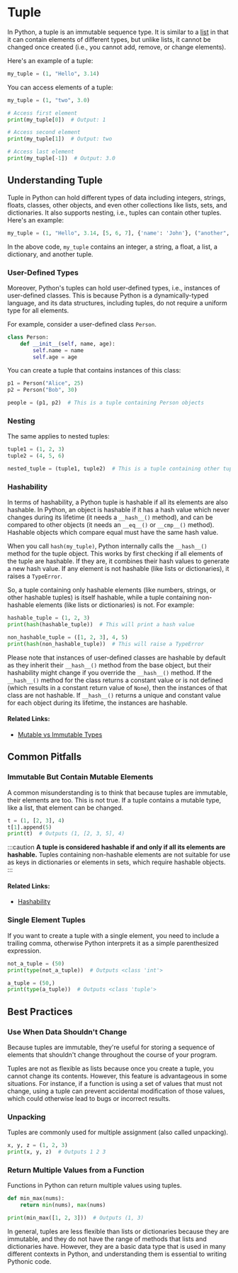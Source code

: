# Tuple

In Python, a tuple is an immutable sequence type. It is similar to a [list](./list) in that it can contain elements of different types, but unlike lists, it cannot be changed once created (i.e., you cannot add, remove, or change elements).

Here's an example of a tuple:

```python title="main.py"
my_tuple = (1, "Hello", 3.14)
```

You can access elements of a tuple:

```python title="main.py"
my_tuple = (1, "two", 3.0)

# Access first element
print(my_tuple[0])  # Output: 1

# Access second element
print(my_tuple[1])  # Output: two

# Access last element
print(my_tuple[-1])  # Output: 3.0
```

## Understanding Tuple

Tuple in Python can hold different types of data including integers, strings, floats, classes, other objects, and even other collections like lists, sets, and dictionaries. It also supports nesting, i.e., tuples can contain other tuples. Here's an example:

```python title="main.py"
my_tuple = (1, "Hello", 3.14, [5, 6, 7], {'name': 'John'}, ("another", "tuple"))
```

In the above code, `my_tuple` contains an integer, a string, a float, a list, a dictionary, and another tuple.

### User-Defined Types

Moreover, Python's tuples can hold user-defined types, i.e., instances of user-defined classes. This is because Python is a dynamically-typed language, and its data structures, including tuples, do not require a uniform type for all elements.

For example, consider a user-defined class `Person`.

```python title="main.py"
class Person:
    def __init__(self, name, age):
        self.name = name
        self.age = age
```

You can create a tuple that contains instances of this class:

```python title="main.py"
p1 = Person("Alice", 25)
p2 = Person("Bob", 30)

people = (p1, p2)  # This is a tuple containing Person objects
```

### Nesting

The same applies to nested tuples:

```python title="main.py"
tuple1 = (1, 2, 3)
tuple2 = (4, 5, 6)

nested_tuple = (tuple1, tuple2)  # This is a tuple containing other tuples
```

### Hashability

In terms of hashability, a Python tuple is hashable if all its elements are also hashable. In Python, an object is hashable if it has a hash value which never changes during its lifetime (it needs a `__hash__()` method), and can be compared to other objects (it needs an `__eq__()` or `__cmp__()` method). Hashable objects which compare equal must have the same hash value.

When you call `hash(my_tuple)`, Python internally calls the `__hash__()` method for the tuple object. This works by first checking if all elements of the tuple are hashable. If they are, it combines their hash values to generate a new hash value. If any element is not hashable (like lists or dictionaries), it raises a `TypeError`.

So, a tuple containing only hashable elements (like numbers, strings, or other hashable tuples) is itself hashable, while a tuple containing non-hashable elements (like lists or dictionaries) is not. For example:

```python title="main.py"
hashable_tuple = (1, 2, 3)
print(hash(hashable_tuple))  # This will print a hash value

non_hashable_tuple = ([1, 2, 3], 4, 5)
print(hash(non_hashable_tuple))  # This will raise a TypeError
```

Please note that instances of user-defined classes are hashable by default as they inherit their `__hash__()` method from the base object, but their hashability might change if you override the `__hash__()` method. If the `__hash__()` method for the class returns a constant value or is not defined (which results in a constant return value of `None`), then the instances of that class are not hashable. If `__hash__()` returns a unique and constant value for each object during its lifetime, the instances are hashable.

#### **Related Links:**

- [Mutable vs Immutable Types](../variables#mutable-vs-immutable-types)

## Common Pitfalls

### Immutable But Contain Mutable Elements

A common misunderstanding is to think that because tuples are immutable, their elements are too. This is not true. If a tuple contains a mutable type, like a list, that element can be changed.

```python title="main.py"
t = (1, [2, 3], 4)
t[1].append(5)
print(t)  # Outputs (1, [2, 3, 5], 4)
```

:::caution
**A tuple is considered hashable if and only if all its elements are hashable.**
Tuples containing non-hashable elements are not suitable for use as keys in dictionaries or elements in sets, which require hashable objects.
:::

#### **Related Links:**

- [Hashability](./tuple#hashability)

### Single Element Tuples

If you want to create a tuple with a single element, you need to include a trailing comma, otherwise Python interprets it as a simple parenthesized expression.

```python title="main.py"
not_a_tuple = (50)
print(type(not_a_tuple))  # Outputs <class 'int'>

a_tuple = (50,)
print(type(a_tuple))  # Outputs <class 'tuple'>
```

## Best Practices

### Use When Data Shouldn't Change

Because tuples are immutable, they're useful for storing a sequence of elements that shouldn't change throughout the course of your program.

Tuples are not as flexible as lists because once you create a tuple, you cannot change its contents. However, this feature is advantageous in some situations. For instance, if a function is using a set of values that must not change, using a tuple can prevent accidental modification of those values, which could otherwise lead to bugs or incorrect results.

### Unpacking

Tuples are commonly used for multiple assignment (also called unpacking).

```python title="main.py"
x, y, z = (1, 2, 3)
print(x, y, z)  # Outputs 1 2 3
```

### Return Multiple Values from a Function

Functions in Python can return multiple values using tuples.

```python title="main.py"
def min_max(nums):
    return min(nums), max(nums)

print(min_max([1, 2, 3]))  # Outputs (1, 3)
```

In general, tuples are less flexible than lists or dictionaries because they are immutable, and they do not have the range of methods that lists and dictionaries have. However, they are a basic data type that is used in many different contexts in Python, and understanding them is essential to writing Pythonic code.

